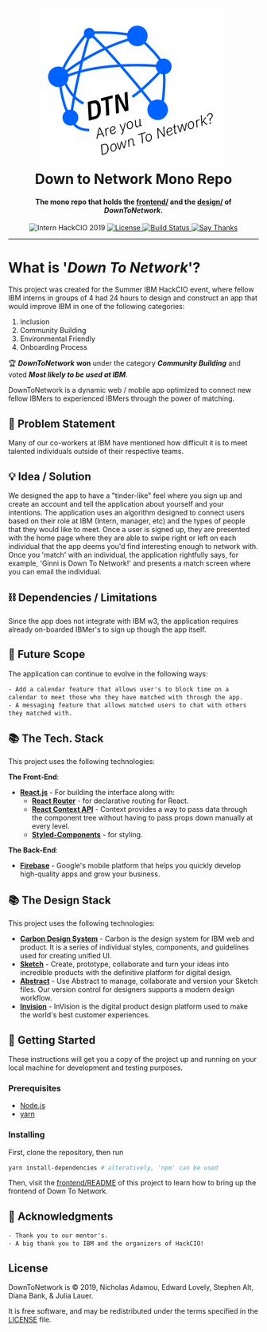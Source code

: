 <h1 align="center">
  <br>
  <a href="https://github.com/nicholasadamou/DownToNetwork"><img src="data/images/logo.png" alt="Logo"></a>
  <br>
  Down to Network Mono Repo
  <br>
</h1>

<h4 align="center">The mono repo that holds the <a href="frontend">frontend/</a> and the <a href="design">design/</a> of <em>DownToNetwork</em>.</h4>

<p align="center">
	<img src="https://img.shields.io/badge/hackathon-Intern%20HackCIO%202019-blue" alt="Intern HackCIO 2019">
  <a href="https://github.com/nicholasadamou/DownToNetwork/blob/master/LICENSE.txt">
      <img src="https://img.shields.io/badge/license-GPLv3-blue.svg?style=flat-square" alt="License">
  </a>
  <a href="https://travis-ci.org/nicholasadamou/DownToNetwork">
      <img src="https://img.shields.io/travis/nicholasadamou/DownToNetwork/master.svg?style=flat-square" alt="Build Status">
  </a>
  <a href="https://saythanks.io/to/NicholasAdamou">
      <img src="https://img.shields.io/badge/say-thanks-ff69b4.svg" alt="Say Thanks">
  </a>
</p>

---

# What is '_Down To Network_'?

This project was created for the Summer IBM HackCIO event, where fellow IBM interns in groups of 4 had 24 hours to design and construct an app that would improve IBM in one of the following categories:

1. Inclusion
2. Community Building
3. Environmental Friendly
4. Onboarding Process

🏆 **_DownToNetwork_** **won** under the category **_Community Building_** and voted **_Most likely to be used at IBM_**.

DownToNetwork is a dynamic web / mobile app optimized to connect new fellow IBMers to experienced IBMers through the power of matching.

## 🧐 Problem Statement

Many of our co-workers at IBM have mentioned how difficult it is to meet talented individuals outside of their respective teams.

## 💡 Idea / Solution

We designed the app to have a "tinder-like" feel where you sign up and create an account and tell the application about yourself and your intentions. The application uses an algorithm designed to connect users based on their role at IBM (Intern, manager, etc) and the types of people that they would like to meet. Once a user is signed up, they are presented with the home page where they are able to swipe right or left on each individual that the app deems you'd find interesting enough to network with. Once you 'match' with an individual, the application rightfully says, for example, 'Ginni is Down To Network!' and presents a match screen where you can email the individual.

## ⛓️ Dependencies / Limitations

Since the app does not integrate with IBM w3, the application requires already on-boarded IBMer's to sign up though the app itself.

## 🚀 Future Scope

The application can continue to evolve in the following ways:

    - Add a calendar feature that allows user's to block time on a calendar to meet those who they have matched with through the app.
    - A messaging feature that allows matched users to chat with others they matched with.

## 📚 The Tech. Stack

This project uses the following technologies:

**The Front-End**:

- [**React.js**](https://reactjs.org/) - For building the interface along with:
  - [**React Router**](https://reacttraining.com/react-router/) - for declarative routing for React.
  - [**React Context API**](https://reactjs.org/docs/context.html) - Context provides a way to pass data through the component tree without having to pass props down manually at every level.
  - [**Styled-Components**](https://www.styled-components.com/) - for styling.

**The Back-End**:

- [**Firebase**](https://firebase.google.com/) - Google's mobile platform that helps you quickly develop high-quality apps and grow your business.

## 📚 The Design Stack

This project uses the following technologies:

- [**Carbon Design System**](https://carbondesignsystem.com) - Carbon is the design system for IBM web and product. It is a series of individual styles, components, and guidelines used for creating unified UI.
- [**Sketch**](https://www.sketch.com/) - Create, prototype, collaborate and turn your ideas into incredible products with the definitive platform for digital design.
- [**Abstract**](https://www.abstract.com/) - Use Abstract to manage, collaborate and version your Sketch files. Our version control for designers supports a modern design workflow.
- [**Invision**](https://www.invisionapp.com/) - InVision is the digital product design platform used to make the world's best customer experiences.

## 🏁 Getting Started

These instructions will get you a copy of the project up and running on your local machine for development and testing purposes.

### Prerequisites

- [Node.js](https://nodejs.org/en/)
- [yarn](https://yarnpkg.com/en/)

### Installing

First, clone the repository, then run

```bash
yarn install-dependencies # alteratively, 'npm' can be used
```

Then, visit the [frontend/README](https://github.com/nicholasadamou/DownToNetwork/blob/master/frontend/README.md#-getting-started) of this project to learn how to bring up the frontend of Down To Network. 

## 🎉 Acknowledgments

    - Thank you to our mentor's.
    - A big thank you to IBM and the organizers of HackCIO!

## License

DownToNetwork is © 2019, Nicholas Adamou, Edward Lovely, Stephen Alt, Diana Bank, & Julia Lauer.

It is free software, and may be redistributed under the terms specified in the [LICENSE] file.

[license]: LICENSE
